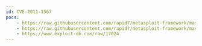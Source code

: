 ```yaml
---
id: CVE-2011-1567
pocs:
    - https://raw.githubusercontent.com/rapid7/metasploit-framework/master/modules/exploits/windows/scada/igss9_igssdataserver_rename.rb
    - https://raw.githubusercontent.com/rapid7/metasploit-framework/master/modules/exploits/windows/scada/igss9_igssdataserver_listall.rb
    - https://www.exploit-db.com/raw/17024
---
```

